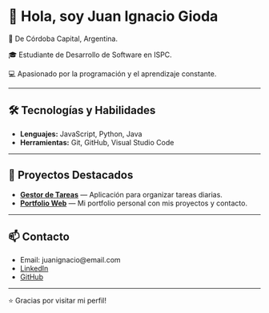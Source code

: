 <h1>👋 Hola, soy Juan Ignacio Gioda</h1>

<div>
  <p>📍 De Córdoba Capital, Argentina.</p>
  <p>🎓 Estudiante de Desarrollo de Software en ISPC.</p>
  <p>💻 Apasionado por la programación y el aprendizaje constante.</p>
</div>

<hr>

<h2>🛠️ Tecnologías y Habilidades</h2>

<ul>
  <li><strong>Lenguajes:</strong> JavaScript, Python, Java</li>
  <li><strong>Herramientas:</strong> Git, GitHub, Visual Studio Code</li>
</ul>

<hr>

<h2>📌 Proyectos Destacados</h2>

<ul>
  <li><a href="https://github.com/tuusuario/nombre-repo"><strong>Gestor de Tareas</strong></a> — Aplicación para organizar tareas diarias.</li>
  <li><a href="https://github.com/tuusuario/portfolio-web"><strong>Portfolio Web</strong></a> — Mi portfolio personal con mis proyectos y contacto.</li>
</ul>

<hr>

<h2>📫 Contacto</h2>

<ul>
  <li>Email: juanignacio@email.com</li>
  <li><a href="https://www.linkedin.com/home">LinkedIn</a></li>
  <li><a href="https://github.com/juangioda">GitHub</a></li>
</ul>

<hr>



<p>⭐ Gracias por visitar mi perfil!</p>
